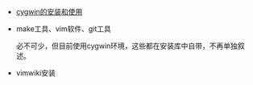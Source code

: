 * [cygwin的安装和使用](install_and_use_cygwin.html)

* make工具、vim软件、git工具

    必不可少，但目前使用cygwin环境，这些都在安装库中自带，不再单独叙述。

* vimwiki安装

